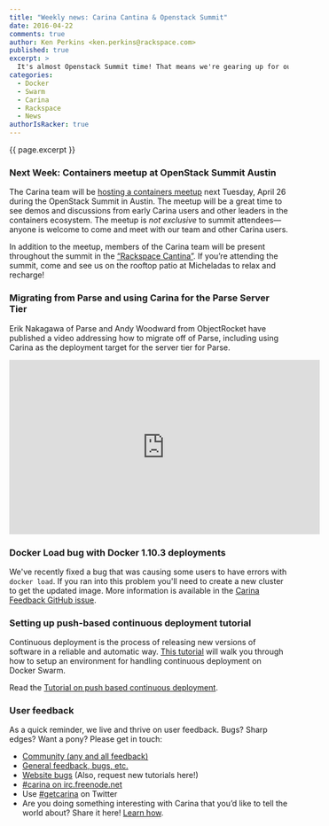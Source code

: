 ```yaml
---
title: "Weekly news: Carina Cantina & Openstack Summit"
date: 2016-04-22
comments: true
author: Ken Perkins <ken.perkins@rackspace.com>
published: true
excerpt: >
  It's almost Openstack Summit time! That means we're gearing up for our Containers meetup and the Carina Cantina. We've also got a new tutorial on push-based continuous deployment on Docker Swarm and a Video Session on migrating off of Parse to ObjectRocket and Carina.
categories:
  - Docker
  - Swarm
  - Carina
  - Rackspace
  - News
authorIsRacker: true
---
```


{{ page.excerpt }}

### Next Week: Containers meetup at OpenStack Summit Austin

The Carina team will be [hosting a containers meetup](https://getcarina.com/blog/container-day-austin-summit/) next Tuesday,  April 26 during the OpenStack Summit in Austin. The meetup will be a great time to see demos and discussions from early Carina users and other leaders in the containers ecosystem. The meetup is _not exclusive_ to summit attendees—anyone is welcome to come and meet with our team and other Carina users.

In addition to the meetup, members of the Carina team will be present throughout the summit in the [“Rackspace Cantina”](http://blog.rackspace.com/relax-recharge-rackspace-cantina-openstack-summit-austin/). If you’re attending the summit, come and see us on the rooftop patio at Micheladas to relax and recharge!

### Migrating from Parse and using Carina for the Parse Server Tier

Erik Nakagawa of Parse and Andy Woodward from ObjectRocket have published a video addressing how to migrate off of Parse, including using Carina as the deployment target for the server tier for Parse.

<iframe width="560" height="315" src="https://www.youtube.com/embed/HJ-iI-OiGCY" frameborder="0" allowfullscreen></iframe>

### Docker Load bug with Docker 1.10.3 deployments

We've recently fixed a bug that was causing some users to have errors with `docker load`. If you ran into this problem you'll need to create a new cluster to get the updated image. More information is available in the [Carina Feedback GitHub issue](https://github.com/getcarina/feedback/issues/65).

### Setting up push-based continuous deployment tutorial

Continuous deployment is the process of releasing new versions of software in a reliable and automatic way. [This tutorial](https://getcarina.com/docs/tutorials/push-based-cd/) will walk you through how to setup an environment for handling continuous deployment on Docker Swarm.

Read the [Tutorial on push based continuous deployment](https://getcarina.com/docs/tutorials/push-based-cd/).

### User feedback

As a quick reminder, we live and thrive on user feedback. Bugs? Sharp edges? Want a pony? Please get in touch:

* [Community (any and all feedback)](https://community.getcarina.com/)
* [General feedback, bugs, etc.](https://github.com/getcarina/feedback)
* [Website bugs](https://github.com/getcarina/getcarina.com/issues) (Also, request new tutorials here!)
* [#carina on irc.freenode.net](https://botbot.me/freenode/carina/)
* Use [#getcarina](https://twitter.com/search?q=%23getcarina) on Twitter
* Are you doing something interesting with Carina that you’d like to tell the world about? Share it here! [Learn how](https://github.com/getcarina/getcarina.com/blob/master/CONTRIBUTING.md).
